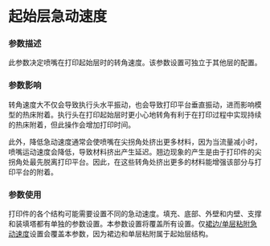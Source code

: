 起始层急动速度
====
### **参数描述**
此参数决定喷嘴在打印起始层时的转角速度。该参数设置可独立于其他层的配置。

### **参数影响**
转角速度大不仅会导致执行头水平振动，也会导致打印平台垂直振动，进而影响模型的热床附着。执行头在打印起始层时更小心地转角有利于在打印过程中实现持续的热床附着，但此操作会增加打印时间。

此外，降低急动速度通常会使喷嘴在尖拐角处挤出更多材料，因为当流量减小时，喷嘴运动速度会降低，导致材料挤出产生延迟。翘边现象的产生是由于打印件的尖拐角处最先脱离打印平台。因此，在这些转角处挤出更多的材料能增强该部分与打印平台的附着。

### **参数使用**
打印件的各个结构可能需要设置不同的急动速度。填充、底部、外壁和内壁、支撑和装填塔都有单独的参数设置。本参数设置将覆盖所有设置。仅[裙边/单层粘附急动速度](jerk_skirt_brim.md)设置会覆盖本参数，因为裙边和单层粘附属于起始层结构。
